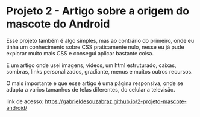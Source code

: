 # Projeto 2 - Artigo sobre a origem do mascote do Android 

Esse projeto também é algo simples, mas ao contrário do primeiro, onde eu tinha um conhecimento sobre CSS praticamente nulo, nesse eu já pude explorar muito mais  CSS e consegui aplicar bastante coisa.

É um artigo onde usei imagens, vídeos, um html estruturado, caixas, sombras, links personalizados, gradiante, menus e muitos outros recursos.

O mais importante é que esse artigo é uma página responsiva, onde se adapta a varios tamanhos de telas diferentes, do celular a televisão.

link de acesso: https://gabrieldesouzabraz.github.io/2-projeto-mascote-android/
